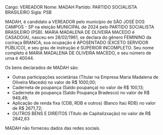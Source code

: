 Cargo: VEREADOR
Nome: MADAH
Partido: PARTIDO SOCIALISTA BRASILEIRO
Sigla: PSB

MADAH, é candidato a VEREADOR pelo município de SÃO JOSÉ DOS CAMPOS - SP na eleição MUNICIPAL de 2024 pelo PARTIDO SOCIALISTA BRASILEIRO (PSB).
MARIA MADALENA DE OLIVEIRA MACEDO é CASADO(A), nasceu em 28/02/1961, se declara do gênero FEMININO da cor/raça BRANCA, sua ocupação é APOSENTADO (EXCETO SERVIDOR PÚBLICO), e seu grau de instrução é SUPERIOR INCOMPLETO.
Seu nome completo é MARIA MADALENA DE OLIVEIRA MACEDO, e seu número de urna é 40044.

Os bens declarados de MADAH são: 
- Outras participações societárias (Titular na Empresa  Maria Madalena de Oliveira Macedo) no valor de R$ 1000,00;
- Caderneta de poupança (Saldo poupança) no valor de R$ 100,13;
- Caderneta de poupança (Saldo Poupança Bradesco) no valor de R$ 949,49;
- Aplicação de renda fixa (CDB, RDB e outros) (Banco Itaú RDB) no valor de R$ 2671,72;
- OUTROS BENS E DIREITOS (Titulo de Capitalizxação) no valor de R$ 2842,63

MADAH não forneceu dados das redes sociais.